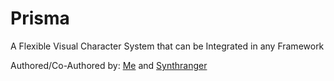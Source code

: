 # Prisma
A Flexible Visual Character System that can be Integrated in any Framework

Authored/Co-Authored by: [Me](https://github.com/reimakesgames/) and [Synthranger](https://github.com/synthranger/)

